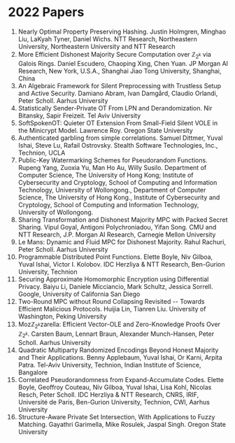 # 2022 Papers
1. Nearly Optimal Property Preserving Hashing. Justin Holmgren, Minghao Liu, LaKyah Tyner, Daniel Wichs. NTT Research, Northeastern University, Northeastern University and NTT Research
2. More Efficient Dishonest Majority Secure Computation over $\mathbb{Z}_{2^k}$ via Galois Rings. Daniel Escudero, Chaoping Xing, Chen Yuan. JP Morgan AI Research, New York, U.S.A., Shanghai Jiao Tong University, Shanghai, China
3. An Algebraic Framework for Silent Preprocessing with Trustless Setup and Active Security. Damiano Abram, Ivan Damgård, Claudio Orlandi, Peter Scholl. Aarhus University
4. Statistically Sender-Private OT From LPN and Derandomization. Nir Bitansky, Sapir Freizeit. Tel Aviv University
5. SoftSpokenOT: Quieter OT Extension From Small-Field Silent VOLE in the Minicrypt Model. Lawrence Roy. Oregon State University
6. Authenticated garbling from simple correlations. Samuel Dittmer, Yuval Ishai, Steve Lu, Rafail Ostrovsky. Stealth Software Technologies, Inc., Technion, UCLA
7. Public-Key Watermarking Schemes for Pseudorandom Functions. Rupeng Yang, Zuoxia Yu, Man Ho Au, Willy Susilo. Department of Computer Science, The University of Hong Kong; Institute of Cybersecurity and Cryptology, School of Computing and Information Technology, University of Wollongong., Department of Computer Science, The University of Hong Kong., Institute of Cybersecurity and Cryptology, School of Computing and Information Technology, University of Wollongong.
8. Sharing Transformation and Dishonest Majority MPC with Packed Secret Sharing. Vipul Goyal, Antigoni Polychroniadou, Yifan Song. CMU and NTT Research, J.P. Morgan AI Research, Carnegie Mellon University
9. Le Mans: Dynamic and Fluid MPC for Dishonest Majority. Rahul Rachuri, Peter Scholl. Aarhus University
10. Programmable Distributed Point Functions. Elette Boyle, Niv Gilboa, Yuval Ishai, Victor I. Kolobov. IDC Herzliya & NTT Research, Ben-Gurion University, Technion
11. Securing Approximate Homomorphic Encryption using Differential Privacy. Baiyu Li, Daniele Micciancio, Mark Schultz, Jessica Sorrell. Google, University of California San Diego
12. Two-Round MPC without Round Collapsing Revisited -- Towards Efficient Malicious Protocols. Huijia Lin, Tianren Liu. University of Washington, Peking University
13. Moz$\mathbb{Z}_{2^k}$zarella: Efficient Vector-OLE and Zero-Knowledge Proofs Over $\mathbb{Z}_{2^k}$. Carsten Baum, Lennart Braun, Alexander Munch-Hansen, Peter Scholl. Aarhus University
14. Quadratic Multiparty Randomized Encodings Beyond Honest Majority and Their Applications. Benny Applebaum, Yuval Ishai, Or Karni, Arpita Patra. Tel-Aviv University, Technion, Indian Institute of Science, Bangalore
15. Correlated Pseudorandomness from Expand-Accumulate Codes. Elette Boyle, Geoffroy Couteau, Niv Gilboa, Yuval Ishai, Lisa Kohl, Nicolas Resch, Peter Scholl. IDC Herzliya & NTT Research, CNRS, IRIF, Université de Paris, Ben-Gurion University, Technion, CWI, Aarhus University
16. Structure-Aware Private Set Intersection, With Applications to Fuzzy Matching. Gayathri Garimella, Mike Rosulek, Jaspal Singh. Oregon State University

